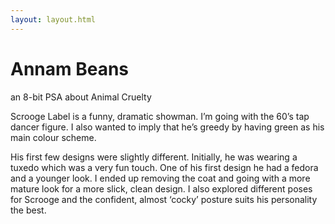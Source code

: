 ```yaml
---
layout: layout.html
---
```

<div class="leftPage">
     <div class="content">
          <div class="titleOfContent">
               <h1>Annam Beans</h1>
               <p>an 8-bit PSA about Animal Cruelty</p>
               </div>
               <p>Scrooge Label is a funny, dramatic showman. I’m going with the 60’s tap dancer figure. I also wanted to imply that he’s greedy by having green as his main colour scheme.</p>
               <p>His first few designs were slightly different. Initially, he was wearing a tuxedo which was a very fun touch. One of his first design he had a fedora and a younger look. I ended up removing the coat and going with a more mature look for a more slick, clean design. I also explored different poses for Scrooge and the confident, almost ‘cocky’ posture suits his personality the best. </p>
               </div>  
</div>
<div class="rightPage">
     <div class="photo aA"></div>
     <div class="photo aB"></div>
     <div class="photo aC"></div>
     <div class="photo aD"></div>
     <div class="photo aE"></div>
</div>



